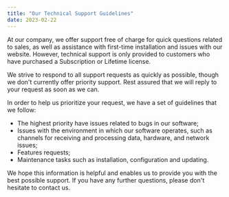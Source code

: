 ```yaml
---
title: "Our Technical Support Guidelines"
date: 2023-02-22
---
```


At our company, we offer support free of charge for quick questions related to sales, as well as assistance with first-time installation and issues with our website. However, technical support is only provided to customers who have purchased a Subscription or Lifetime license.

We strive to respond to all support requests as quickly as possible, though we don't currently offer priority support. Rest assured that we will reply to your request as soon as we can.

In order to help us prioritize your request, we have a set of guidelines that we follow:

- The highest priority have issues related to bugs in our software;
- Issues with the environment in which our software operates, such as channels for receiving and processing data, hardware, and network issues;
- Features requests;
- Maintenance tasks such as installation, configuration and updating.

We hope this information is helpful and enables us to provide you with the best possible support. If you have any further questions, please don't hesitate to contact us.
